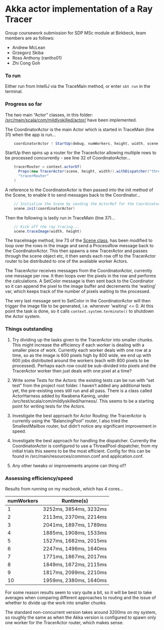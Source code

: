 # Akka actor implementation of a Ray Tracer

Group coursework submission for SDP MSc module at Birkbeck, team members are as follows:

- Andrew McLean
- Grzegorz Skiba
- Ross Anthony (rantho01)
- Zhi Cong Goh


### To run

Either run from IntelliJ via the TraceMain method, or enter `sbt run` in the terminal.


### Progress so far

The two main “Actor” classes, in this folder: [/src/main/scala/com/mildlyskilled/actor/](src/main/scala/com/mildlyskilled/actor/) have been implemented.

The CoordinatorActor is the main Actor which is started in TraceMain (line 31) when the app is run...

```scala
    coordinatorActor ! StartUp(debug, numWorkers, height, width, scene)
```

StartUp then spins up a router for the TracerActor allowing multiple rows to be processed concurrently - see line 32 of CoordinatorActor...

```scala
    tracerRouter = context.actorOf(
      Props(new TracerActor(scene, height, width)).withDispatcher("thread-pool-dispatcher").withRouter(BalancingPool(numWorkers)),
      "tracerRouter"
    )
```

A reference to the CoordinatorActor is then passed into the init method of the Scene, to enable it to send messages back to the Coordinator...

```scala
    // Initialize the Scene by sending the ActorRef for the CoordinatorActor
    scene.init(coordinatorActor)
```

Then the following is lastly run in TraceMain (line 37)...

```scala
    // Kick off the ray tracing...
    scene.traceImage(width, height)
```

The traceImage method, line 73 of the [Scene class](src/main/scala/com/mildlyskilled/Scene.scala), has been modified to loop over the rows in the image and send a ProcessRow message back to the CoordinatorActor. This then spawns a new TracerActor and passes through the scene object etc, it then sends each row off to the TracerActor router to be distributed to one of the available worker Actors.

The TracerActor receives messages from the CoordinatorActor, currently one message per row. It then loops over the pixels in the row and performs the calculations. A SetColor message is then sent back to the Coordinator so it can append the pixel to the image buffer and decrements the ‘waiting’ var, which keeps track of the number of pixels waiting to the processed.

The very last message sent to SetColor in the CoordinatorActor will then trigger the image file to be generated, i.e. whenever ‘waiting’ <= 0. At this point the task is done, so it calls `context.system.terminate()` to shutdown the Actor system.

### Things outstanding

1. Try dividing up the tasks given to the TracerActor into smaller chunks. This might increase the efficiency if each worker is dealing with a smaller piece of work. Currently each worker deals with one row at a time, so as the image is 600 pixels high by 800 wide, we end up with 600 jobs distributed around the workers (each with 800 pixels to be processed).  Perhaps each row could be sub-divided into pixels and the TracerActor worker then just deals with one pixel at a time?

2. Write some Tests for the Actors: the existing tests can be run with “set test” from the project root folder. I haven’t added any additional tests yet, the pre-existing ones still run and all pass. There is a class called ActorHarness added by Kwabena Kaning, under /src/test/scala/com/mildlyskilled/harness/. This seems to be a starting point for writing tests for the Actors.

3. Investigate the best approach for Actor Routing: the TracerActor is currently using the “BalancingPool” router, I also tried the SmallestMailbox router, but didn't notice any significant improvement in speed.

4. Investigate the best approach for handling the dispatcher. Currently the CoordinatorActor is configured to use a ThreadPool dispatcher, from my initial trials this seems to be the most efficient. Config for this can be found in /src/main/resources/common.conf and application.conf.

5. Any other tweaks or improvements anyone can thing of?


### Assessing efficiency/speed

Results from running on my macbook, which has 4 cores...

| numWorkers | Runtime(s) |
| - | -                            |
|1	|		3252ms, 3854ms, 3232ms |
|2	|		2113ms, 2370ms, 2214ms |
|3	|		2041ms, 1897ms, 1789ms |
|4	|		1885ms, 1908ms, 1533ms |
|5	|		1527ms, 1682ms, 2015ms |
|6	|		2247ms, 1496ms, 1640ms |
|7	|		1771ms, 1867ms, 2017ms |
|8	|		1849ms, 1672ms, 2115ms |
|9	|		1817ms, 2099ms, 2210ms |
|10 |		1959ms, 2380ms, 1640ms |

For some reason results seem to vary quite a bit, so it will be best to take averages when comparing different approaches to routing and the issue of whether to divide up the work into smaller chunks.

The standard non-concurrent version takes around 3200ms on my system, so roughly the same as when the Akka version is configured to spawn only one worker for the TracerActor router, which makes sense.

